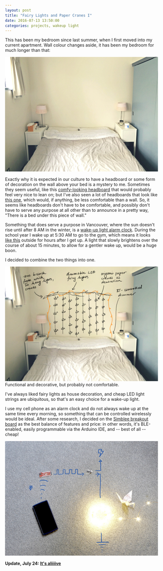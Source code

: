 ```yaml
---
layout: post
title: "Fairy Lights and Paper Cranes I"
date: 2016-07-13 13:50:00
categories: projects, wakeup light
---
```


This has been my bedroom since last summer, when I first moved into my current apartment. Wall colour changes aside, it has been
my bedroom for much longer than that:

![Photo of bed](/assets/images/2016/headboard-bdrm-photo.jpg)

Exactly why it is expected in our culture to have a headboard or some form of decoration on the wall above your bed is a mystery
to me. Sometimes they seem useful, like this
[comfy-looking headboard](http://4.bp.blogspot.com/_x9KSBX8x7o8/TG6j6U-qA0I/AAAAAAAADEg/lPxhD6NaAKw/s1600/white-tufted-headboard.png)
that would probably feel very nice to lean on; but I've also seen a lot of headboards that look like
[this one](http://www.comfy-living.co.uk/uploads/16%20Caramel%20Shaker.jpg), which would, if
anything, be less comfortable than a wall. So, it seems like headboards don't have to be comfortable, and possibly don't have to
serve any purpose at all other than to announce in a pretty way, "There is a bed under this piece of wall."

Something that does serve a purpose in Vancouver, where the sun doesn't rise until after 8 AM in the winter, is a
[wake-up light alarm clock](https://www.amazon.ca/Philips-HF3520-Wake-Up-Coloured-Simulation/dp/B0093162RM/ref=sr_1_1?ie=UTF8&qid=1468383467&sr=8-1&keywords=philips+wakeup+light).
During the school year I wake up at 5:30 AM to go to the gym, which means it looks
[like this](http://colornames.facts.co/blackcolorcode/blackcolor.png) outside for hours after I get up. A light that slowly
brightens over the course of about 15 minutes, to allow for a gentler wake up, would be a huge boon.

I decided to combine the two things into one. <!--more-->

![Bed with headboard design sketch](/assets/images/2016/headboard-sketch.jpg)
Functional and decorative, but probably not comfortable.

I've always liked fairy lights as house decoration, and cheap LED light strings are ubiquitous, so that's an easy choice for a
wake-up light.

I use my cell phone as an alarm clock and do not always wake up at the same time every morning, so something that can be controlled
wirelessly would be ideal. After some research, I decided on the
[Simblee breakout board](https://www.sparkfun.com/simblee) as the best balance of features and price:
in other words, it's BLE-enabled, easily programmable via the Arduino IDE, and -- best of all -- cheap!

![Block and circuit diagram](/assets/images/2016/headboard-circuit.jpg)

**Update, July 24: [It's aliiiive](/posts/wakeup-light-2)**